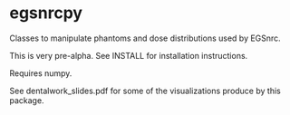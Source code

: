 egsnrcpy
========

Classes to manipulate phantoms and dose distributions used by EGSnrc.

This is very pre-alpha. See INSTALL for installation instructions.

Requires numpy.

See dentalwork_slides.pdf for some of the visualizations produce by this package.
